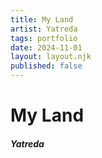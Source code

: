 ```yaml
---
title: My Land
artist: Yatreda
tags: portfolio
date: 2024-11-01
layout: layout.njk
published: false
---
```


# My Land
##### Yatreda
